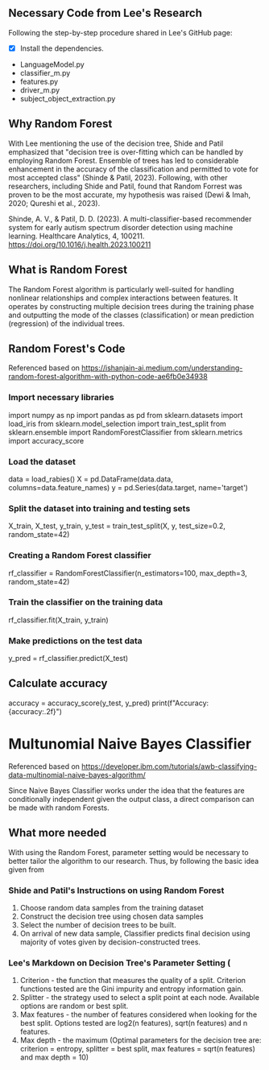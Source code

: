 ## Necessary Code from Lee's Research
Following the step-by-step procedure shared in Lee's GitHub page:

- [x] Install the dependencies.
* LanguageModel.py
* classifier_m.py
* features.py
* driver_m.py
* subject_object_extraction.py

## Why Random Forest

With Lee mentioning the use of the decision tree, Shide and Patil emphasized that "decision tree is over-fitting which can be handled by employing Random Forest. Ensemble of trees has led to considerable enhancement in the accuracy of the classification and permitted to vote for most accepted class" (Shinde & Patil, 2023). Following, with other researchers, including Shide and Patil, found that Random Forrest was proven to be the most accurate, my hypothesis was raised (Dewi & Imah, 2020; Qureshi et al., 2023).

Shinde, A. V., &amp; Patil, D. D. (2023). A multi-classifier-based recommender system for early autism spectrum disorder detection using machine learning. Healthcare Analytics, 4, 100211. https://doi.org/10.1016/j.health.2023.100211 

## What is Random Forest

The Random Forest algorithm is particularly well-suited for handling nonlinear relationships and complex interactions between features. 
It operates by constructing multiple decision trees during the training phase and outputting the mode of the classes 
(classification) or mean prediction (regression) of the individual trees.

## Random Forest's Code
Referenced based on https://ishanjain-ai.medium.com/understanding-random-forest-algorithm-with-python-code-ae6fb0e34938

### Import necessary libraries
import numpy as np
import pandas as pd
from sklearn.datasets import load_iris
from sklearn.model_selection import train_test_split
from sklearn.ensemble import RandomForestClassifier
from sklearn.metrics import accuracy_score

### Load the dataset
data = load_rabies()
X = pd.DataFrame(data.data, columns=data.feature_names)
y = pd.Series(data.target, name='target')

### Split the dataset into training and testing sets
X_train, X_test, y_train, y_test = train_test_split(X, y, test_size=0.2, random_state=42)

### Creating a Random Forest classifier
rf_classifier = RandomForestClassifier(n_estimators=100, max_depth=3, random_state=42)

### Train the classifier on the training data
rf_classifier.fit(X_train, y_train)

### Make predictions on the test data
y_pred = rf_classifier.predict(X_test)

## Calculate accuracy
accuracy = accuracy_score(y_test, y_pred)
print(f"Accuracy: {accuracy:.2f}")

# Multunomial Naive Bayes Classifier
Referenced based on https://developer.ibm.com/tutorials/awb-classifying-data-multinomial-naive-bayes-algorithm/

Since Naive Bayes Classifier works under the idea that the features are conditionally independent given the output class,
a direct comparison can be made with random Forests.

## What more needed
With using the Random Forest, parameter setting would be necessary to better tailor the algorithm to our research. Thus, by following the basic idea given from
### Shide and Patil's Instructions on using Random Forest
1. Choose random data samples from the training dataset
2. Construct the decision tree using chosen data samples
3. Select the number of decision trees to be built.
4. On arrival of new data sample, Classifier predicts final decision using majority of votes given by decision-constructed trees.

### Lee's Markdown on Decision Tree's Parameter Setting (
1. Criterion - the function that measures the quality of a split. Criterion functions
tested are the Gini impurity and entropy information gain.
2. Splitter - the strategy used to select a split point at each node. Available options
are random or best split.
3. Max features - the number of features considered when looking for the best split.
Options tested are log2(n features), sqrt(n features) and n features.
4. Max depth - the maximum
(Optimal parameters for the decision tree are: criterion = entropy, splitter = best split, max features = sqrt(n features) and max depth = 10)

